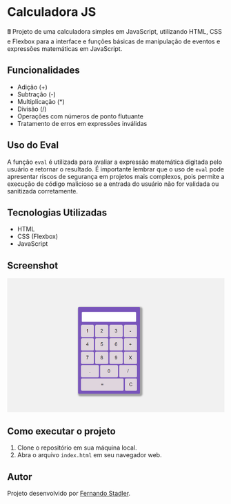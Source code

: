 # Calculadora JS

🖩 Projeto de uma calculadora simples em JavaScript, utilizando HTML, CSS e Flexbox para a interface e funções básicas de manipulação de eventos e expressões matemáticas em JavaScript.

## Funcionalidades

- Adição (+)
- Subtração (-)
- Multiplicação (*)
- Divisão (/)
- Operações com números de ponto flutuante
- Tratamento de erros em expressões inválidas

## Uso do Eval

A função `eval` é utilizada para avaliar a expressão matemática digitada pelo usuário e retornar o resultado. É importante lembrar que o uso de `eval` pode apresentar riscos de segurança em projetos mais complexos, pois permite a execução de código malicioso se a entrada do usuário não for validada ou sanitizada corretamente.

## Tecnologias Utilizadas

- HTML
- CSS (Flexbox)
- JavaScript

## Screenshot

![Calculadora Simples Screenshot](assets/img/screenshot.png)

## Como executar o projeto

1. Clone o repositório em sua máquina local.
2. Abra o arquivo `index.html` em seu navegador web.

## Autor

Projeto desenvolvido por [Fernando Stadler](https://github.com/fernandoStadler).
